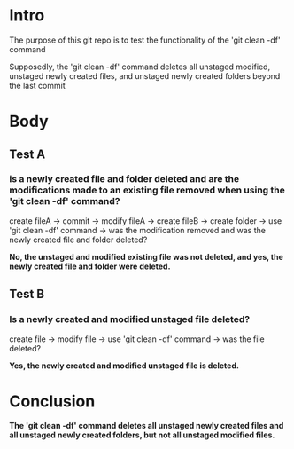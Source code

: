 # Intro

The purpose of this git repo is to test the functionality of the 'git clean -df' command

Supposedly, the 'git clean -df' command deletes all unstaged modified, unstaged newly created files, and unstaged newly created folders beyond the last commit

# Body

## Test A 

### is a newly created file and folder deleted and are the modifications made to an existing file removed when using the 'git clean -df' command?

create fileA -> commit -> modify fileA -> create fileB -> create folder -> use 'git clean -df' command -> was the modification removed and was the newly created file and folder deleted?

__No, the unstaged and modified existing file was not deleted, and yes, the newly created file and folder were deleted.__

## Test B

### Is a newly created and modified unstaged file deleted?

create file -> modify file -> use 'git clean -df' command -> was the file deleted?

__Yes, the newly created and modified unstaged file is deleted.__

# Conclusion  

__The 'git clean -df' command deletes all unstaged newly created files and all unstaged newly created folders, but not all unstaged modified files.__
